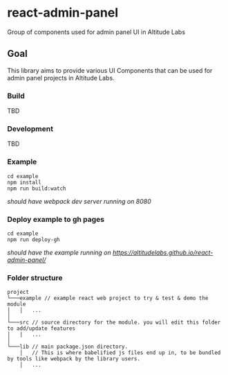 # react-admin-panel
Group of components used for admin panel UI in Altitude Labs

## Goal
This library aims to provide various UI Components that can be used for admin panel projects in Altitude Labs.

### Build
TBD

### Development
TBD

### Example
```
cd example
npm install
npm run build:watch
```
*should have webpack dev server running on 8080*

### Deploy example to gh pages
```
cd example
npm run deploy-gh
```
*should have the example running on https://altitudelabs.github.io/react-admin-panel/*

### Folder structure
```
project
└───example // example react web project to try & test & demo the module
│   │   ...
│   
└───src // source directory for the module. you will edit this folder to add/update features
│   |   ...
│
└───lib // main package.json directory. 
    │   // This is where babelified js files end up in, to be bundled by tools like webpack by the library users.
    │   ...
 ```
